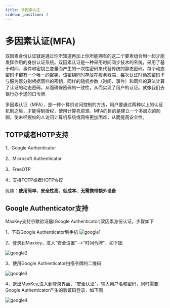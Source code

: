 ```yaml
---
title: 多因素认证
sidebar_position: 3
---
```

# 多因素认证(MFA)

双因素身份认证就是通过你所知道再加上你所能拥有的这二个要素组合到一起才能发挥作用的身份认证系统。双因素认证是一种采用时间同步技术的系统，采用了基于时间、事件和密钥三变量而产生的一次性密码来代替传统的静态密码。每个动态密码卡都有一个唯一的密钥，该密钥同时存放在服务器端，每次认证时动态密码卡与服务器分别根据同样的密钥，同样的随机参数（时间、事件）和同样的算法计算了认证的动态密码，从而确保密码的一致性，从而实现了用户的认证。就像我们去银行办卡送的口令牌.

多因素认证（MFA），是一种计算机访问控制的方法，用户要通过两种以上的认证机制之后，才能得到授权，使用计算机资源。MFA的目的是建立一个多层次的防御，使未经授权的人访问计算机系统或网络更加困难，从而提高安全性。


## TOTP或者HOTP支持

1、Google Authenticator

2、Microsoft Authenticator

3、FreeOTP

4、支持TOTP或者HOTP协议


优势：**使用简单、安全性高、低成本、无需携带额外设备**


## Google Authenticator支持

MaxKey支持谷歌验证器(Google Authenticator)双因素身份认证，步骤如下

1、下载Google Authenticator到手机
![google1](/images/authn/google1.jpg)


2、登录到Maxkey，进入"安全设置"-->"时间令牌"，如下图

![google2](/images/authn/google2.png)

3、使用Google Authenticator扫描令牌的二维码

![google3](/images/authn/google3.jpg)

4、退出MaxKey,进入到登录界面，"安全认证"，输入用户名和密码，同时需要Google Authenticator产生的验证码登录，如下图

![google4](/images/authn/google4.png)

